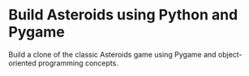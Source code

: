 # Build Asteroids using Python and Pygame

Build a clone of the classic Asteroids game using Pygame and object-oriented programming concepts.
